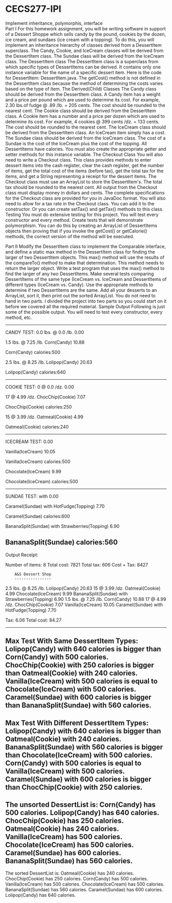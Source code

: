 # CECS277-IPI
Implement inheritance, polymorphis, interface\
Part I
For this homework assignment, you will be writing software in support of a Dessert Shoppe which sells candy by the pound, cookies by the dozen, ice cream, and sundaes (ice cream with a topping).
To do this, you will implement an inheritance hierarchy of classes derived from a DessertItem superclass.
The Candy, Cookie, and IceCream classes will be derived from the DessertItem class.
The Sundae class will be derived from the IceCream class.
The DessertItem class
The DessertItem class is a superclass from which specific types of DessertItems can be derived.
It contains only one instance variable for the name of a specific dessert item.
Here is the code for DessertItem: DessertItem.java.
The getCost() method is not defined in the DessertItem class because the method of determining the costs varies based on the type of item.
The Derived(Child) Classes
The Candy class should be derived from the DessertItem class. A Candy item has a weight and a price per pound which are used to determine its cost. For example, 2.30 lbs.of fudge @ .89 /lb. = 205 cents. The cost should be rounded to the nearest cent.
The Cookie class should be derived from the DessertItem class. A Cookie item has a number and a price per dozen which are used to determine its cost. For example, 4 cookies @ 399 cents /dz. = 133 cents. The cost should be rounded to the nearest cent.
The IceCream class should be derived from the DessertItem class. An IceCream item simply has a cost.
The Sundae class should be derived from the IceCream class. The cost of a Sundae is the cost of the IceCream plus the cost of the topping.
All DessertItems have calories. You must also create the appropriate getter and setter methods for this instance variable.
The Checkout Class
You will also need to write a Checkout class. This class provides methods to enter dessert items into the cash register, clear the cash register, get the number of items, get the total cost of the items (before tax), get the total tax for the items, and get a String representing a receipt for the dessert items.
The Checkout class must use an ArrayList to store the DessertItem's. The total tax should be rounded to the nearest cent.
All output from the Checkout class must display money in dollars and cents.
The complete specifications for the Checkout class are provided for you in JavaDoc format.
You will also need to allow for a tax rate in the Checkout class. You can add it to the constructor. Or you can create setTax() and getTax() methods to this class.
Testing
You must do extensive testing for this project. You will test every constructor and every method.
Create tests that will demonstrate polymorphism. You can do this by creating an ArrayList of DessertItems objects then proving that if you invoke the getCost() or getCalorie() methods, the correct version of the method will be executed.

Part II
Modify the DessertItem class to implement the Comparable interface, and define a static max method in the DessertItem class for finding the larger of two DessertItem objects. This max() method will use the results of the compareTo() method to make that determination. This method needs to return the larger object.
Write a test program that uses the max() method to find the larger of any two DessertItems.
Make several tests comparing DessertItems of the same type (IceCream vs. IceCream and DessertItems of different types (IceCream vs. Candy). Use the appropriate methods to determine if two DessertItems are the same.
Add all your desserts to an ArrayList, sort it, then print out the sorted ArrayList.
You do not need to hand in two parts. I divided the project into two parts so you could start on it before we covered all the required material.
Sample Output
Following is just some of the possible output. You will need to test every constructor, every method, etc.


------------------------------------------------------------------------------------------------------
CANDY TEST:
0.0 lbs. @ 0.0 /lb.
                             0.00

1.5 lbs. @ 7.25 /lb.
Corn(Candy)                 10.88

Corn(Candy) calories:500

2.5 lbs. @ 8.25 /lb.
Lolipop(Candy)              20.63

Lolipop(Candy) calories:640

------------------------------------------------------------------------------------------------------
COOKIE TEST:
0 @ 0.0 /dz.
                             0.00

17 @ 4.99 /dz.
ChocChip(Cookie)             7.07

ChocChip(Cookie) calories:250

15 @ 3.99 /dz.
Oatmeal(Cookie)              4.99

Oatmeal(Cookie) calories:240

------------------------------------------------------------------------------------------------------
ICECREAM TEST:
                             0.00

Vanilla(IceCream)           10.05

Vanilla(IceCream) calories:500

Chocolate(IceCream)          9.99

Chocolate(IceCream) calories:500

------------------------------------------------------------------------------------------------------
SUNDAE TEST:
 with
                             0.00

Caramel(Sundae) with
HotFudge(Topping)            7.70

Caramel(Sundae) calories:600

BananaSplit(Sundae) with
Strawberries(Topping)        6.90

BananaSplit(Sundae) calories:560
------------------------------------------------------------------------------------------------------
Output Receipt:

Number of items: 8
Total cost: 7821
Total tax: 606
Cost + Tax: 8427

        A&S Dessert Shop
        ----------------
2.5 lbs. @ 8.25 /lb.
Lolipop(Candy)              20.63
15 @ 3.99 /dz.
Oatmeal(Cookie)              4.99
Chocolate(IceCream)          9.99
BananaSplit(Sundae) with
Strawberries(Topping)        6.90
1.5 lbs. @ 7.25 /lb.
Corn(Candy)                 10.88
17 @ 4.99 /dz.
ChocChip(Cookie)             7.07
Vanilla(IceCream)           10.05
Caramel(Sundae) with
HotFudge(Topping)            7.70

Tax:                         6.06
Total cost:                 84.27


------------------------------------------------------------------------------------------------------
Max Test With Same DessertItem Types:
Lolipop(Candy) with 640 calories is bigger than Corn(Candy) with 500 calories.
ChocChip(Cookie) with 250 calories is bigger than Oatmeal(Cookie) with 240 calories.
Vanilla(IceCream) with 500 calories is equal to Chocolate(IceCream) with 500 calories.
Caramel(Sundae) with 600 calories is bigger than BananaSplit(Sundae) with 560 calories.
------------------------------------------------------------------------------------------------------
Max Test With Different DessertItem Types:
Lolipop(Candy) with 640 calories is bigger than Oatmeal(Cookie) with 240 calories.
BananaSplit(Sundae) with 560 calories is bigger than Chocolate(IceCream) with 500 calories.
Corn(Candy) with 500 calories is equal to Vanilla(IceCream) with 500 calories.
Caramel(Sundae) with 600 calories is bigger than ChocChip(Cookie) with 250 calories.
------------------------------------------------------------------------------------------------------
The unsorted DessertList is:
Corn(Candy) has 500 calories.
Lolipop(Candy) has 640 calories.
ChocChip(Cookie) has 250 calories.
Oatmeal(Cookie) has 240 calories.
Vanilla(IceCream) has 500 calories.
Chocolate(IceCream) has 500 calories.
Caramel(Sundae) has 600 calories.
BananaSplit(Sundae) has 560 calories.
------------------------------------------------------------------------------------------------------
The sorted DessertList is:
Oatmeal(Cookie) has 240 calories.
ChocChip(Cookie) has 250 calories.
Corn(Candy) has 500 calories.
Vanilla(IceCream) has 500 calories.
Chocolate(IceCream) has 500 calories.
BananaSplit(Sundae) has 560 calories.
Caramel(Sundae) has 600 calories.
Lolipop(Candy) has 640 calories.
